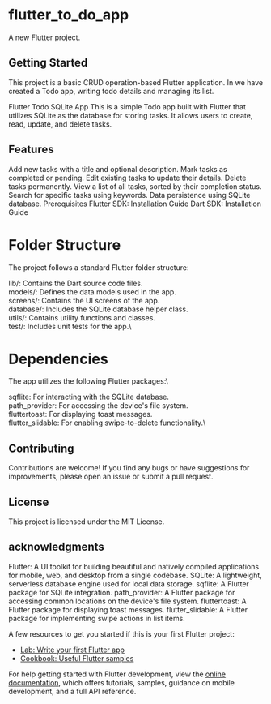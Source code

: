 # flutter_to_do_app

A new Flutter project.

## Getting Started

This project is a basic CRUD operation-based Flutter application. In we have created a Todo app, writing todo details and managing its list.

Flutter Todo SQLite App
This is a simple Todo app built with Flutter that utilizes SQLite as the database for storing tasks. It allows users to create, read, update, and delete tasks.

## Features
Add new tasks with a title and optional description.
Mark tasks as completed or pending.
Edit existing tasks to update their details.
Delete tasks permanently.
View a list of all tasks, sorted by their completion status.
Search for specific tasks using keywords.
Data persistence using SQLite database.
Prerequisites
Flutter SDK: Installation Guide
Dart SDK: Installation Guide


# Folder Structure
The project follows a standard Flutter folder structure:

lib/: Contains the Dart source code files.\
models/: Defines the data models used in the app.\
screens/: Contains the UI screens of the app.\
database/: Includes the SQLite database helper class.\
utils/: Contains utility functions and classes.\
test/: Includes unit tests for the app.\

# Dependencies
The app utilizes the following Flutter packages:\

sqflite: For interacting with the SQLite database.\
path_provider: For accessing the device's file system.\
fluttertoast: For displaying toast messages.\
flutter_slidable: For enabling swipe-to-delete functionality.\

## Contributing
Contributions are welcome! If you find any bugs or have suggestions for improvements, please open an issue or submit a pull request.

## License
This project is licensed under the MIT License.


## acknowledgments
Flutter: A UI toolkit for building beautiful and natively compiled applications for mobile, web, and desktop from a single codebase.
SQLite: A lightweight, serverless database engine used for local data storage.
sqflite: A Flutter package for SQLite integration.
path_provider: A Flutter package for accessing common locations on the device's file system.
fluttertoast: A Flutter package for displaying toast messages.
flutter_slidable: A Flutter package for implementing swipe actions in list items.






A few resources to get you started if this is your first Flutter project:

- [Lab: Write your first Flutter app](https://docs.flutter.dev/get-started/codelab)
- [Cookbook: Useful Flutter samples](https://docs.flutter.dev/cookbook)

For help getting started with Flutter development, view the
[online documentation](https://docs.flutter.dev/), which offers tutorials,
samples, guidance on mobile development, and a full API reference.
